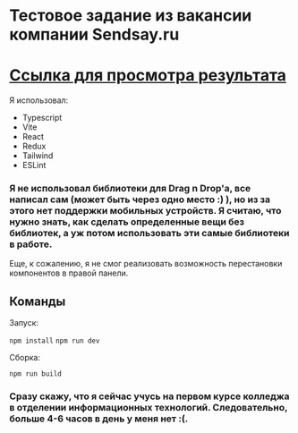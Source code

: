 # Тестовое задание из вакансии компании Sendsay.ru

# [Ссылка для просмотра результата](https://dnd-calculator.onrender.com/)

Я использовал:

+ Typescript
+ Vite
+ React
+ Redux
+ Tailwind
+ ESLint

### Я не использовал библиотеки для Drag n Drop'a, все написал сам (может быть через одно место :) ), но из за этого нет поддержки мобильных устройств. Я считаю, что нужно знать, как сделать определенные вещи без библиотек, а уж потом использовать эти самые библиотеки в работе.

Еще, к сожалению, я не смог реализовать возможность перестановки компонентов в правой панели.

## Команды

Запуск:

`npm install`
`npm run dev`

Сборка:

`npm run build`

### Сразу скажу, что я сейчас учусь на первом курсе колледжа в отделении информационных технологий. Следовательно, больше 4-6 часов в день у меня нет :(.
